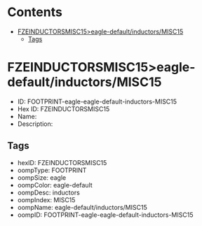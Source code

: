 



Contents
========

* [FZEINDUCTORSMISC15>eagle-default/inductors/MISC15](#fzeinductorsmisc15eagle-defaultinductorsmisc15)
	* [Tags](#tags)

# FZEINDUCTORSMISC15>eagle-default/inductors/MISC15

- ID: FOOTPRINT-eagle-eagle-default-inductors-MISC15
- Hex ID: FZEINDUCTORSMISC15
- Name: 
- Description: 

## Tags

- hexID: FZEINDUCTORSMISC15
- oompType: FOOTPRINT
- oompSize: eagle
- oompColor: eagle-default
- oompDesc: inductors
- oompIndex: MISC15
- oompName: eagle-default/inductors/MISC15
- oompID: FOOTPRINT-eagle-eagle-default-inductors-MISC15
